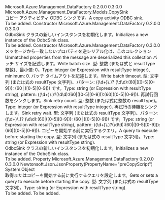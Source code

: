 <Type Name="OdbcSink" FullName="Microsoft.Azure.Management.DataFactory.Models.OdbcSink">
  <TypeSignature Language="C#" Value="public class OdbcSink : Microsoft.Azure.Management.DataFactory.Models.CopySink" />
  <TypeSignature Language="ILAsm" Value=".class public auto ansi beforefieldinit OdbcSink extends Microsoft.Azure.Management.DataFactory.Models.CopySink" />
  <TypeSignature Language="DocId" Value="T:Microsoft.Azure.Management.DataFactory.Models.OdbcSink" />
  <TypeSignature Language="VB.NET" Value="Public Class OdbcSink&#xA;Inherits CopySink" />
  <TypeSignature Language="F#" Value="type OdbcSink = class&#xA;    inherit CopySink" />
  <AssemblyInfo>
    <AssemblyName>Microsoft.Azure.Management.DataFactory</AssemblyName>
    <AssemblyVersion>0.2.0.0</AssemblyVersion>
    <AssemblyVersion>0.3.0.0</AssemblyVersion>
  </AssemblyInfo>
  <Base>
    <BaseTypeName>Microsoft.Azure.Management.DataFactory.Models.CopySink</BaseTypeName>
  </Base>
  <Interfaces />
  <Docs>
    <summary>
            <span data-ttu-id="16a68-101">コピー アクティビティ ODBC シンクです。</span><span class="sxs-lookup"><span data-stu-id="16a68-101">A copy activity ODBC sink.</span></span>
            </summary>
    <remarks>To be added.</remarks>
  </Docs>
  <Members>
    <Member MemberName=".ctor">
      <MemberSignature Language="C#" Value="public OdbcSink ();" />
      <MemberSignature Language="ILAsm" Value=".method public hidebysig specialname rtspecialname instance void .ctor() cil managed" />
      <MemberSignature Language="DocId" Value="M:Microsoft.Azure.Management.DataFactory.Models.OdbcSink.#ctor" />
      <MemberSignature Language="VB.NET" Value="Public Sub New ()" />
      <MemberType>Constructor</MemberType>
      <AssemblyInfo>
        <AssemblyName>Microsoft.Azure.Management.DataFactory</AssemblyName>
        <AssemblyVersion>0.2.0.0</AssemblyVersion>
        <AssemblyVersion>0.3.0.0</AssemblyVersion>
      </AssemblyInfo>
      <Parameters />
      <Docs>
        <summary>
            <span data-ttu-id="16a68-102">OdbcSink クラスの新しいインスタンスを初期化します。</span><span class="sxs-lookup"><span data-stu-id="16a68-102">Initializes a new instance of the OdbcSink class.</span></span>
            </summary>
        <remarks>To be added.</remarks>
      </Docs>
    </Member>
    <Member MemberName=".ctor">
      <MemberSignature Language="C#" Value="public OdbcSink (System.Collections.Generic.IDictionary&lt;string,object&gt; additionalProperties = null, object writeBatchSize = null, object writeBatchTimeout = null, object sinkRetryCount = null, object sinkRetryWait = null, object preCopyScript = null);" />
      <MemberSignature Language="ILAsm" Value=".method public hidebysig specialname rtspecialname instance void .ctor(class System.Collections.Generic.IDictionary`2&lt;string, object&gt; additionalProperties, object writeBatchSize, object writeBatchTimeout, object sinkRetryCount, object sinkRetryWait, object preCopyScript) cil managed" />
      <MemberSignature Language="DocId" Value="M:Microsoft.Azure.Management.DataFactory.Models.OdbcSink.#ctor(System.Collections.Generic.IDictionary{System.String,System.Object},System.Object,System.Object,System.Object,System.Object,System.Object)" />
      <MemberSignature Language="VB.NET" Value="Public Sub New (Optional additionalProperties As IDictionary(Of String, Object) = null, Optional writeBatchSize As Object = null, Optional writeBatchTimeout As Object = null, Optional sinkRetryCount As Object = null, Optional sinkRetryWait As Object = null, Optional preCopyScript As Object = null)" />
      <MemberSignature Language="F#" Value="new Microsoft.Azure.Management.DataFactory.Models.OdbcSink : System.Collections.Generic.IDictionary&lt;string, obj&gt; * obj * obj * obj * obj * obj -&gt; Microsoft.Azure.Management.DataFactory.Models.OdbcSink" Usage="new Microsoft.Azure.Management.DataFactory.Models.OdbcSink (additionalProperties, writeBatchSize, writeBatchTimeout, sinkRetryCount, sinkRetryWait, preCopyScript)" />
      <MemberType>Constructor</MemberType>
      <AssemblyInfo>
        <AssemblyName>Microsoft.Azure.Management.DataFactory</AssemblyName>
        <AssemblyVersion>0.3.0.0</AssemblyVersion>
      </AssemblyInfo>
      <Parameters>
        <Parameter Name="additionalProperties" Type="System.Collections.Generic.IDictionary&lt;System.String,System.Object&gt;" />
        <Parameter Name="writeBatchSize" Type="System.Object" />
        <Parameter Name="writeBatchTimeout" Type="System.Object" />
        <Parameter Name="sinkRetryCount" Type="System.Object" />
        <Parameter Name="sinkRetryWait" Type="System.Object" />
        <Parameter Name="preCopyScript" Type="System.Object" />
      </Parameters>
      <Docs>
        <param name="additionalProperties"><span data-ttu-id="16a68-103">メッセージから一致しないプロパティを逆シリアル化は、このコレクション</span><span class="sxs-lookup"><span data-stu-id="16a68-103">Unmatched properties from the message are deserialized this collection</span></span></param>
        <param name="writeBatchSize"><span data-ttu-id="16a68-104">バッチ サイズを記述します。</span><span class="sxs-lookup"><span data-stu-id="16a68-104">Write batch size.</span></span> <span data-ttu-id="16a68-105">型: 整数 (または式と resultType 整数)、最小値: 0。</span><span class="sxs-lookup"><span data-stu-id="16a68-105">Type: integer (or Expression with resultType integer), minimum: 0.</span></span></param>
        <param name="writeBatchTimeout"><span data-ttu-id="16a68-106">バッチ タイムアウトを記述します。</span><span class="sxs-lookup"><span data-stu-id="16a68-106">Write batch timeout.</span></span> <span data-ttu-id="16a68-107">型: 文字列 (または式の resultType 文字列)、パターン: ((\d+)\.)? (\d\d):(60|([0-5][0-9])): (60 |([0-5][0-9])) です。</span><span class="sxs-lookup"><span data-stu-id="16a68-107">Type: string (or Expression with resultType string), pattern: ((\d+)\.)?(\d\d):(60|([0-5][0-9])):(60|([0-5][0-9])).</span></span></param>
        <param name="sinkRetryCount"><span data-ttu-id="16a68-108">再試行回数をシンクします。</span><span class="sxs-lookup"><span data-stu-id="16a68-108">Sink retry count.</span></span> <span data-ttu-id="16a68-109">型: 整数 (または式に整数の resultType)。</span><span class="sxs-lookup"><span data-stu-id="16a68-109">Type: integer (or Expression with resultType integer).</span></span></param>
        <param name="sinkRetryWait"><span data-ttu-id="16a68-110">再試行の待機をシンクします。</span><span class="sxs-lookup"><span data-stu-id="16a68-110">Sink retry wait.</span></span> <span data-ttu-id="16a68-111">型: 文字列 (または式の resultType 文字列)、パターン: ((\d+)\.)? (\d\d):(60|([0-5][0-9])): (60 |([0-5][0-9])) です。</span><span class="sxs-lookup"><span data-stu-id="16a68-111">Type: string (or Expression with resultType string), pattern: ((\d+)\.)?(\d\d):(60|([0-5][0-9])):(60|([0-5][0-9])).</span></span></param>
        <param name="preCopyScript"><span data-ttu-id="16a68-112">コピーを開始する前に実行するクエリ。</span><span class="sxs-lookup"><span data-stu-id="16a68-112">A query to execute before starting the copy.</span></span> <span data-ttu-id="16a68-113">型: 文字列 (または式の resultType 文字列)。</span><span class="sxs-lookup"><span data-stu-id="16a68-113">Type: string (or Expression with resultType string).</span></span></param>
        <summary>
            <span data-ttu-id="16a68-114">OdbcSink クラスの新しいインスタンスを初期化します。</span><span class="sxs-lookup"><span data-stu-id="16a68-114">Initializes a new instance of the OdbcSink class.</span></span>
            </summary>
        <remarks>To be added.</remarks>
      </Docs>
    </Member>
    <Member MemberName="PreCopyScript">
      <MemberSignature Language="C#" Value="public object PreCopyScript { get; set; }" />
      <MemberSignature Language="ILAsm" Value=".property instance object PreCopyScript" />
      <MemberSignature Language="DocId" Value="P:Microsoft.Azure.Management.DataFactory.Models.OdbcSink.PreCopyScript" />
      <MemberSignature Language="VB.NET" Value="Public Property PreCopyScript As Object" />
      <MemberSignature Language="F#" Value="member this.PreCopyScript : obj with get, set" Usage="Microsoft.Azure.Management.DataFactory.Models.OdbcSink.PreCopyScript" />
      <MemberType>Property</MemberType>
      <AssemblyInfo>
        <AssemblyName>Microsoft.Azure.Management.DataFactory</AssemblyName>
        <AssemblyVersion>0.2.0.0</AssemblyVersion>
        <AssemblyVersion>0.3.0.0</AssemblyVersion>
      </AssemblyInfo>
      <Attributes>
        <Attribute>
          <AttributeName>Newtonsoft.Json.JsonProperty(PropertyName="preCopyScript")</AttributeName>
        </Attribute>
      </Attributes>
      <ReturnValue>
        <ReturnType>System.Object</ReturnType>
      </ReturnValue>
      <Docs>
        <summary>
            <span data-ttu-id="16a68-115">取得またはコピーを開始する前に実行するクエリを設定します。</span><span class="sxs-lookup"><span data-stu-id="16a68-115">Gets or sets a query to execute before starting the copy.</span></span> <span data-ttu-id="16a68-116">型: 文字列 (または式の resultType 文字列)。</span><span class="sxs-lookup"><span data-stu-id="16a68-116">Type: string (or Expression with resultType string).</span></span>
            </summary>
        <value>To be added.</value>
        <remarks>To be added.</remarks>
      </Docs>
    </Member>
  </Members>
</Type>